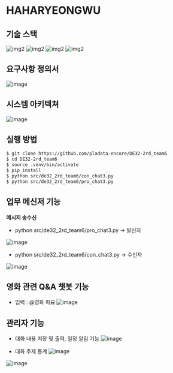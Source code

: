 # HAHARYEONGWU

## 기술 스택

![img2](https://img.shields.io/badge/Apache_kafka-2.13-231F20)
![img2](https://img.shields.io/badge/Apache_spark-3.5.1-E25A1C)
![img2](https://img.shields.io/badge/Apache_Airflow-2.9.3-017CEE)
![img2](https://img.shields.io/badge/Apache_Zeppelin-0.11.1-4E5EE4)

## 요구사항 정의서
![image](https://github.com/user-attachments/assets/579ae89d-3bbf-40cf-b813-1b8f60b308c4)

## 시스템 아키텍쳐
![image](https://github.com/user-attachments/assets/639c307e-c10d-4700-8edd-f647df226055)

## 실행 방법
```bash
$ git clone https://github.com/pladata-encore/DE32-2rd_team6
$ cd DE32-2rd_team6
$ source .venv/bin/activate
$ pip install 
$ python src/de32_2rd_team6/con_chat3.py
$ python src/de32_2rd_team6/pro_chat3.py
```

## 업무 메신저 기능
**메시지 송수신**

- python src/de32_2rd_team6/pro_chat3.py ->  발신자

![image](https://github.com/user-attachments/assets/b3833d39-4c0d-48c7-b227-d5df71b3f2ee)

- python src/de32_2rd_team6/con_chat3.py -> 수신자

![image](https://github.com/user-attachments/assets/0a0b1176-e607-4cca-bc62-9c981fa4a5b6)

## 영화 관련 Q&A 챗봇 기능

- 입력 : @영화 파묘
![image](https://github.com/user-attachments/assets/dbe84f4d-a75a-412f-b947-074b3c08f041)


## 관리자 기능

- 대화 내용 저장 및 출력, 일정 알림 기능
![image](https://github.com/user-attachments/assets/a2fa15b9-1c7e-44d6-9ca6-8cd7a9dcda37)

- 대화 주제 통계
![image](https://github.com/user-attachments/assets/2277f1b1-49d4-4f35-87cb-59252f6f3994)

![image](https://github.com/user-attachments/assets/81e9cd40-1fa6-4769-a6d3-3b7a6fea03f9)



